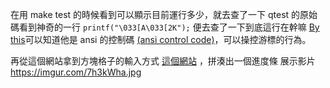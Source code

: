 在用 make test 的時候看到可以顯示目前運行多少，就去查了一下 qtest 的原始碼看到神奇的一行
`printf("\033[A\033[2K");` 
便去查了一下到底這行在幹嘛
[By this](https://wiki.bash-hackers.org/scripting/terminalcodes)可以知道他是 ansi 的控制碼 [(ansi control code)](https://en.wikipedia.org/wiki/ANSI_escape_code)，可以操控游標的行為。

再從這個網站拿到方塊格子的輸入方式 [這個網站](https://tw.piliapp.com/symbol/square/) ，拼湊出一個進度條 
展示影片
https://imgur.com/7h3kWha.jpg

